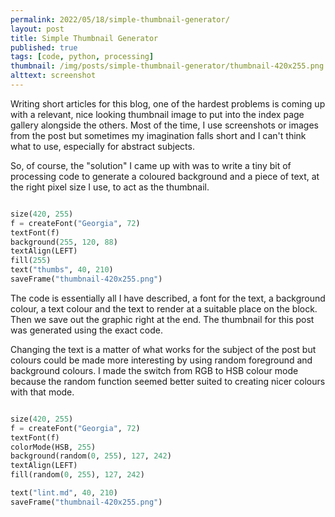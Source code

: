 ```yaml
---
permalink: 2022/05/18/simple-thumbnail-generator/
layout: post
title: Simple Thumbnail Generator
published: true
tags: [code, python, processing]
thumbnail: /img/posts/simple-thumbnail-generator/thumbnail-420x255.png
alttext: screenshot
---
```


Writing short articles for this blog, one of the hardest problems is coming up with a relevant, nice looking thumbnail image 
to put into the index page gallery alongside the others. Most of the time, I use screenshots or images from the post but sometimes 
my imagination falls short and I can't think what to use, especially for abstract subjects.

So, of course, the "solution" I came up with was to write a tiny bit of processing code to generate a coloured background 
and a piece of text, at the right pixel size I use, to act as the thumbnail.

```python

size(420, 255)
f = createFont("Georgia", 72)
textFont(f)
background(255, 120, 88)
textAlign(LEFT)
fill(255)
text("thumbs", 40, 210)    
saveFrame("thumbnail-420x255.png")

```

The code is essentially all I have described, a font for the text, a background colour, a text colour and the text 
to render at a suitable place on the block. Then we save out the graphic right at the end. The thumbnail for this 
post was generated using the exact code.

Changing the text is a matter of what works for the subject of the post but colours could be made more interesting 
by using random foreground and background colours. I made the switch from RGB to HSB colour mode because the random 
function seemed better suited to creating nicer colours with that mode.

```python

size(420, 255)
f = createFont("Georgia", 72)
textFont(f)
colorMode(HSB, 255)
background(random(0, 255), 127, 242)
textAlign(LEFT)
fill(random(0, 255), 127, 242)

text("lint.md", 40, 210)    
saveFrame("thumbnail-420x255.png")

```

